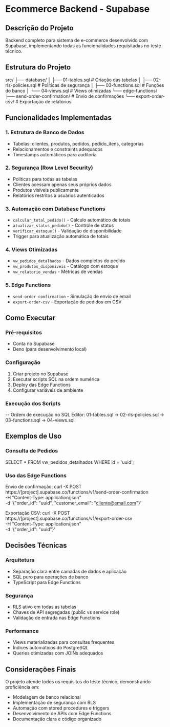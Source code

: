 ﻿# Ecommerce Backend - Supabase

## Descrição do Projeto
Backend completo para sistema de e-commerce desenvolvido com Supabase, implementando todas as funcionalidades requisitadas no teste técnico.

## Estrutura do Projeto
src/
├── database/
│ ├── 01-tables.sql # Criação das tabelas
│ ├── 02-rls-policies.sql # Políticas de segurança
│ ├── 03-functions.sql # Funções do banco
│ └── 04-views.sql # Views otimizadas
└── edge-functions/
├── send-order-confirmation/ # Envio de confirmações
└── export-order-csv/ # Exportação de relatórios

  
## Funcionalidades Implementadas

### 1. Estrutura de Banco de Dados
- Tabelas: clientes, produtos, pedidos, pedido_itens, categorias
- Relacionamentos e constraints adequados
- Timestamps automáticos para auditoria

### 2. Segurança (Row Level Security)
- Políticas para todas as tabelas
- Clientes acessam apenas seus próprios dados
- Produtos visíveis publicamente
- Relatórios restritos a usuários autenticados

### 3. Automação com Database Functions
- `calcular_total_pedido()` - Cálculo automático de totais
- `atualizar_status_pedido()` - Controle de status
- `verificar_estoque()` - Validação de disponibilidade
- Trigger para atualização automática de totais

### 4. Views Otimizadas
- `vw_pedidos_detalhados` - Dados completos do pedido
- `vw_produtos_disponiveis` - Catálogo com estoque
- `vw_relatorio_vendas` - Métricas de vendas

### 5. Edge Functions
- `send-order-confirmation` - Simulação de envio de email
- `export-order-csv` - Exportação de pedidos em CSV

## Como Executar

### Pré-requisitos
- Conta no Supabase
- Deno (para desenvolvimento local)

### Configuração
1. Criar projeto no Supabase
2. Executar scripts SQL na ordem numérica
3. Deploy das Edge Functions
4. Configurar variáveis de ambiente

### Execução dos Scripts
-- Ordem de execução no SQL Editor:
01-tables.sql → 02-rls-policies.sql → 03-functions.sql → 04-views.sql

## Exemplos de Uso

### Consulta de Pedidos
SELECT * FROM vw_pedidos_detalhados WHERE id = 'uuid';

### Uso das Edge Functions

Envio de confirmação:
curl -X POST https://[project].supabase.co/functions/v1/send-order-confirmation \
  -H "Content-Type: application/json" \
  -d '{"order_id": "uuid", "customer_email": "cliente@email.com"}'

Exportação CSV:
curl -X POST https://[project].supabase.co/functions/v1/export-order-csv \
  -H "Content-Type: application/json" \
  -d '{"order_id": "uuid"}'

## Decisões Técnicas

### Arquitetura
- Separação clara entre camadas de dados e aplicação
- SQL puro para operações de banco
- TypeScript para Edge Functions

### Segurança
- RLS ativo em todas as tabelas
- Chaves de API segregadas (public vs service role)
- Validação de entrada nas Edge Functions

### Performance
- Views materializadas para consultas frequentes
- Índices automáticos do PostgreSQL
- Queries otimizadas com JOINs adequados

## Considerações Finais

O projeto atende todos os requisitos do teste técnico, demonstrando proficiência em:
- Modelagem de banco relacional
- Implementação de segurança com RLS
- Automação com stored procedures e triggers
- Desenvolvimento de APIs com Edge Functions
- Documentação clara e código organizado

